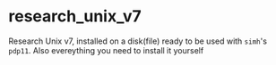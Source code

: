 # research_unix_v7
Research Unix v7, installed on a disk(file) ready to be used with `simh`'s `pdp11`. Also evereything you need to install it yourself

